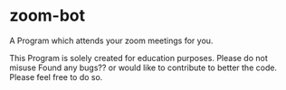# zoom-bot
A Program which attends your zoom meetings for you.

This Program is solely created for education purposes. Please do not misuse
Found any bugs?? or would like to contribute to better the code. Please feel free to do so. 
